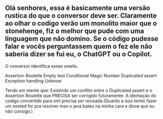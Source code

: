 Olá senhores, essa é basicamente uma versão rustica do que o conversor deve ser.
Claramente ao olhar o codigo verão um monolito maior que o stonehenge, fiz o melhor que pude com uma linguagem que não domino.
Se o código pudesse falar e vocês perguntassem quem o fez ele não saberia dizer se fui eu, o ChatGPT ou o Copilot.
---------------------------------------------------------------------------------------------------------------------
O conversor identifica esses smells.

Assertion Roulette
Empty test
Conditional
Magic Number
Duplicated assert
Exception handling
Unknow

Tendo em mente que: 
Existindo um conflito entre o Duplicated assert e o Assertion Roulette que PRECISA ser corrigido futuramente.
A identação do codigo convertido para xml precisa ser revisada.(Quanto a isso tentei fazer um nested for pra resolver mas o java bateu na minha cara e disse que eu não consigo.)
